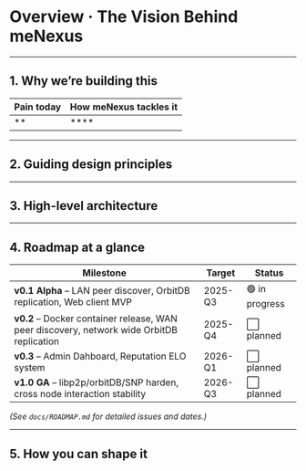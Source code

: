 # Overview · The Vision Behind **meNexus**


---

## 1. Why we’re building this

| Pain today                                               | How meNexus tackles it |
|----------------------------------------------------------|------------------------|
| ** | ****  |


---

## 2. Guiding design principles



---

## 3. High-level architecture



---

## 4. Roadmap at a glance

| Milestone                                                                                 | Target | Status |
|-------------------------------------------------------------------------------------------|--------|--------|
| **v0.1 Alpha** – LAN peer discover, OrbitDB replication, Web client MVP                   | 2025-Q3 | 🟢 in progress |
| **v0.2** – Docker container release, WAN peer discovery, network wide OrbitDB replication | 2025-Q4 | ⬜ planned |
| **v0.3** – Admin Dahboard, Reputation ELO system                                          | 2026-Q1 | ⬜ planned |
| **v1.0 GA** – libp2p/orbitDB/SNP harden, cross node interaction stability                 | 2026-Q3 | ⬜ planned |

*(See `docs/ROADMAP.md` for detailed issues and dates.)*

---

## 5. How you can shape it




